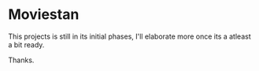 # Moviestan

This projects is still in its initial phases, I'll elaborate more once its a atleast a bit ready.

Thanks.
